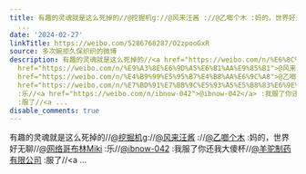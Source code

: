 ```yaml
---
title: 有趣的灵魂就是这么死掉的//@挖掘机g://@风来汪酱 ://@乙啷个木 :妈的，世界好无聊//@网络哥布林Miki :乐//@ibnow-042 :我服了你还我大傻杯//@羊驼制药有限公司
  ...
date: '2024-02-27'
linkTitle: https://weibo.com/5286768287/O2zpooGxR
source: 多次婉拒久保织织的微博
description: 有趣的灵魂就是这么死掉的//<a href="https://weibo.com/n/%E6%8C%96%E6%8E%98%E6%9C%BAg">@挖掘机g</a>://<a
  href="https://weibo.com/n/%E9%A3%8E%E6%9D%A5%E6%B1%AA%E9%85%B1">@风来汪酱</a> ://<a
  href="https://weibo.com/n/%E4%B9%99%E5%95%B7%E4%B8%AA%E6%9C%A8">@乙啷个木</a> :妈的，世界好无聊//<a
  href="https://weibo.com/n/%E7%BD%91%E7%BB%9C%E5%93%A5%E5%B8%83%E6%9E%97Miki">@网络哥布林Miki</a>
  :乐//<a href="https://weibo.com/n/ibnow-042">@ibnow-042</a> :我服了你还我大傻杯//<a href="https://weibo.com/n/%E7%BE%8A%E9%A9%BC%E5%88%B6%E8%8D%AF%E6%9C%89%E9%99%90%E5%85%AC%E5%8F%B8">@羊驼制药有限公司</a>
  :服了//<a ...
disable_comments: true
---
```

有趣的灵魂就是这么死掉的//<a href="https://weibo.com/n/%E6%8C%96%E6%8E%98%E6%9C%BAg">@挖掘机g</a>://<a href="https://weibo.com/n/%E9%A3%8E%E6%9D%A5%E6%B1%AA%E9%85%B1">@风来汪酱</a> ://<a href="https://weibo.com/n/%E4%B9%99%E5%95%B7%E4%B8%AA%E6%9C%A8">@乙啷个木</a> :妈的，世界好无聊//<a href="https://weibo.com/n/%E7%BD%91%E7%BB%9C%E5%93%A5%E5%B8%83%E6%9E%97Miki">@网络哥布林Miki</a> :乐//<a href="https://weibo.com/n/ibnow-042">@ibnow-042</a> :我服了你还我大傻杯//<a href="https://weibo.com/n/%E7%BE%8A%E9%A9%BC%E5%88%B6%E8%8D%AF%E6%9C%89%E9%99%90%E5%85%AC%E5%8F%B8">@羊驼制药有限公司</a> :服了//<a ...